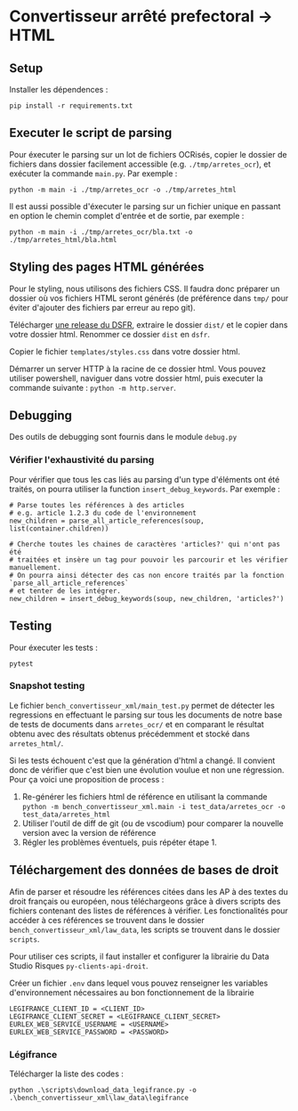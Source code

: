 # Convertisseur arrêté prefectoral -> HTML

## Setup

Installer les dépendences :

```
pip install -r requirements.txt
```


## Executer le script de parsing

Pour éxecuter le parsing sur un lot de fichiers OCRisés, copier le dossier de fichiers dans dossier facilement accessible (e.g. `./tmp/arretes_ocr`), et exécuter la commande `main.py`. Par exemple :

```
python -m main -i ./tmp/arretes_ocr -o ./tmp/arretes_html
```

Il est aussi possible d'éxecuter le parsing sur un fichier unique en passant en option le chemin complet d'entrée et de sortie, par exemple :

```
python -m main -i ./tmp/arretes_ocr/bla.txt -o ./tmp/arretes_html/bla.html
```


## Styling des pages HTML générées

Pour le styling, nous utilisons des fichiers CSS. Il faudra donc préparer un dossier où vos fichiers HTML seront générés (de préférence dans `tmp/` pour éviter d'ajouter des fichiers par erreur au repo git).

Télécharger [une release du DSFR](https://github.com/GouvernementFR/dsfr/releases/download/v1.13.0/dsfr-v1.13.0.zip), extraire le dossier `dist/` et le copier dans votre dossier html. Renommer ce dossier `dist` en `dsfr`.

Copier le fichier `templates/styles.css` dans votre dossier html.

Démarrer un server HTTP à la racine de ce dossier html. Vous pouvez utiliser powershell, naviguer dans votre dossier html, puis executer la commande suivante : `python -m http.server`.


## Debugging

Des outils de debugging sont fournis dans le module `debug.py`

### Vérifier l'exhaustivité du parsing

Pour vérifier que tous les cas liés au parsing d'un type d'éléments ont été traités, on pourra utiliser la function `insert_debug_keywords`.
Par exemple :

```
# Parse toutes les références à des articles
# e.g. article 1.2.3 du code de l'environnement
new_children = parse_all_article_references(soup, list(container.children))

# Cherche toutes les chaines de caractères 'articles?' qui n'ont pas été
# traitées et insère un tag pour pouvoir les parcourir et les vérifier manuellement.
# On pourra ainsi détecter des cas non encore traités par la fonction `parse_all_article_references`
# et tenter de les intégrer.
new_children = insert_debug_keywords(soup, new_children, 'articles?')
```

## Testing

Pour éxecuter les tests :

```
pytest
```

### Snapshot testing

Le fichier `bench_convertisseur_xml/main_test.py` permet de détecter les regressions en effectuant le parsing sur tous les documents de notre base de tests de documents dans `arretes_ocr/` et en comparant le résultat obtenu avec des résultats obtenus précédemment et stocké dans `arretes_html/`.

Si les tests échouent c'est que la génération d'html a changé. Il convient donc de vérifier que c'est bien une évolution voulue et non une régression. Pour ça voici une proposition de process :

1. Re-générer les fichiers html de référence en utilisant la commande `python -m bench_convertisseur_xml.main -i test_data/arretes_ocr -o test_data/arretes_html`
2. Utiliser l'outil de diff de git (ou de vscodium) pour comparer la nouvelle version avec la version de référence
3. Régler les problèmes éventuels, puis répéter étape 1.


## Téléchargement des données de bases de droit

Afin de parser et résoudre les références citées dans les AP à des textes du droit français ou européen, nous téléchargeons grâce à divers scripts des fichiers contenant des listes de références à vérifier. Les fonctionalités pour accéder à ces références se trouvent dans le dossier `bench_convertisseur_xml/law_data`, les scripts se trouvent dans le dossier `scripts`.

Pour utiliser ces scripts, il faut installer et configurer la librairie du Data Studio Risques `py-clients-api-droit`.

Créer un fichier `.env` dans lequel vous pouvez renseigner les variables d'environnement nécessaires au bon fonctionnement de la librairie

```
LEGIFRANCE_CLIENT_ID = <CLIENT_ID>
LEGIFRANCE_CLIENT_SECRET = <LEGIFRANCE_CLIENT_SECRET>
EURLEX_WEB_SERVICE_USERNAME = <USERNAME>
EURLEX_WEB_SERVICE_PASSWORD = <PASSWORD>
```

### Légifrance

Télécharger la liste des codes :

```python .\scripts\download_data_legifrance.py -o .\bench_convertisseur_xml\law_data\legifrance```